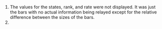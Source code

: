 1. The values for the states, rank, and rate were not displayed. It was just the bars with no actual information being relayed except for the relative difference between the sizes of the bars. 
2. 